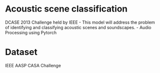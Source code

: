 # Acoustic scene classification
DCASE 2013 Challenge held by IEEE - This model will address the problem of identifying and classifying acoustic scenes and soundscapes. - Audio Processing using Pytorch
# Dataset
IEEE AASP CASA Challenge
